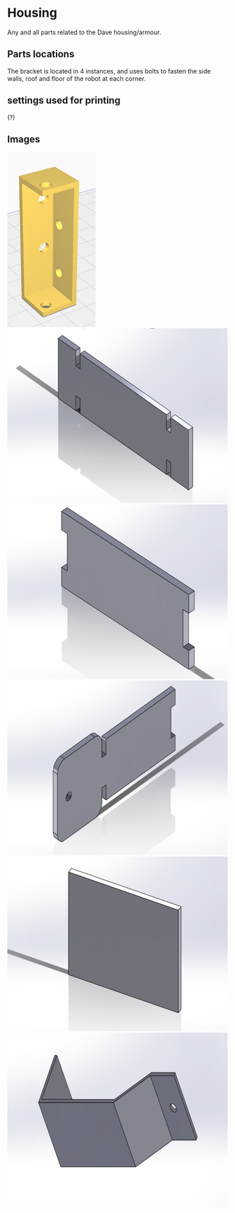 # Housing

Any and all parts related to the Dave housing/armour.

## Parts locations

The bracket is located in 4 instances, and uses bolts to fasten the side walls, roof and floor of the robot at each corner.

## settings used for printing

(?)

## Images

<img src="./HousingBracket/v1/housingBracket.png" height="400" alt="3D model of housing bracket design">

<img src="./RearPanel/v1/RearPanel.png" height="400" alt="3D model of rear panel design">

<img src="./FrontPanel/v1/FrontPanel.png" height="400" alt="3D model of front panel design">

<img src="./SidePanel/v1/SidePanel.png" height="400" alt="3D model of side panel design">

<img src="./FloorPanel/v1/FloorPanel.png" height="400" alt="3D model of floor and roof panel design">

<img src="./SideSkirt/v1/SideSkirt.png" height="400" alt="3D model of side skirt/shroud design">
